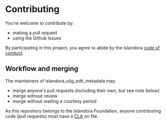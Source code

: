 # Contributing

You're welcome to contribute by:
* making a pull request
* using the Github Issues

By participating in this project, you agree to abide by the Islandora [code of conduct].

[code of conduct]: http://islandora.ca/codeofconduct

## Workflow and merging 

The maintainers of islandora_uiig_edit_metadata may:
* merge anyone's pull requests (including their own, but see note below)
* merge without review
* merge without waiting a courtesy period

As this repository belongs to the Islandora Foundation, anyone contributing code (pull requests) must have a [CLA] on file.

[CLA]: https://github.com/Islandora/islandora/blob/7.x/CONTRIBUTING.md#contribute-code
